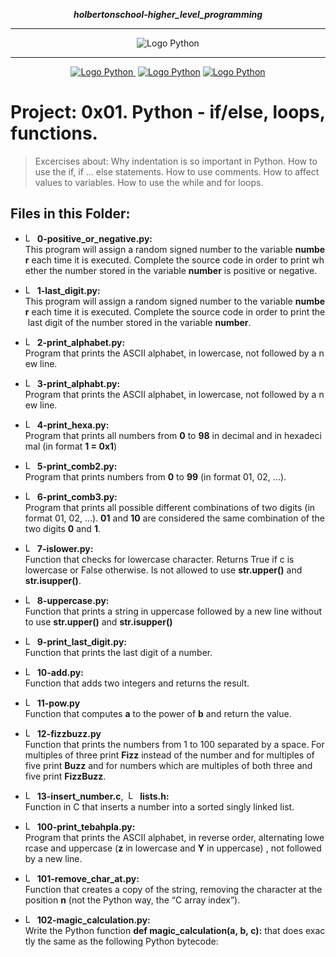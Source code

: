  <div align=center>

***holbertonschool-higher_level_programming***
<hr />
 <img src="https://www.python.org/static/community_logos/python-logo-generic.svg" alt="Logo Python" style="max-width:80%;">
 <hr />
<a href="https://twitter.com/Jepez90"><img src="https://img.shields.io/twitter/follow/jepez90?label=Follow%20me&style=social" alt="Logo  Python">&nbsp;</a>
<a href="https://www.linkedin.com/in/jerson-p%C3%A9rez-010059a4/"><img src="https://img.shields.io/badge/LinkedIn-Follow-blue" alt="Logo  Python"></a>
<a href="https://twitter.com/HolbertonCOL"><img src="https://img.shields.io/badge/Holberton_School-red" alt="Logo  Python"></a>
</div>

# Project: 0x01. Python - if/else, loops, functions.

> Excercises about:
Why indentation is so important in Python.
How to use the if, if ... else statements.
How to use comments.
How to affect values to variables.
How to use the while and for loops.

## Files in this Folder:

* <img src="https://raw.githubusercontent.com/jepez90/jepez90.github.io/master/img/Readme_media/logoPythonBasic.svg" alt="Logo Python" height="15"> **0-positive_or_negative.py:**<br />
This program will assign a random signed number to the variable **number** each time it is executed. Complete the source code in order to print whether the number stored in the variable **number** is positive or negative.

* <img src="https://raw.githubusercontent.com/jepez90/jepez90.github.io/master/img/Readme_media/logoPythonBasic.svg" alt="Logo Python" height="15"> **1-last_digit.py:**<br />
This program will assign a random signed number to the variable **number** each time it is executed. Complete the source code in order to print the last digit of the number stored in the variable **number**.

* <img src="https://raw.githubusercontent.com/jepez90/jepez90.github.io/master/img/Readme_media/logoPythonBasic.svg" alt="Logo Python" height="15"> **2-print_alphabet.py:**<br />
Program that prints the ASCII alphabet, in lowercase, not followed by a new line.

* <img src="https://raw.githubusercontent.com/jepez90/jepez90.github.io/master/img/Readme_media/logoPythonBasic.svg" alt="Logo Python" height="15"> **3-print_alphabt.py:**<br />
Program that prints the ASCII alphabet, in lowercase, not followed by a new line.

* <img src="https://raw.githubusercontent.com/jepez90/jepez90.github.io/master/img/Readme_media/logoPythonBasic.svg" alt="Logo Python" height="15"> **4-print_hexa.py:**<br />
Program that prints all numbers from **0** to **98** in decimal and in hexadecimal (in format **1 = 0x1**)

* <img src="https://raw.githubusercontent.com/jepez90/jepez90.github.io/master/img/Readme_media/logoPythonBasic.svg" alt="Logo Python" height="15"> **5-print_comb2.py:**<br />
Program that prints numbers from **0** to **99** (in format 01, 02, ...).

* <img src="https://raw.githubusercontent.com/jepez90/jepez90.github.io/master/img/Readme_media/logoPythonBasic.svg" alt="Logo Python" height="15"> **6-print_comb3.py:**<br />
Program that prints all possible different combinations of two digits (in format 01, 02, ...). **01** and **10** are considered the same combination of the two digits **0** and **1**.

* <img src="https://raw.githubusercontent.com/jepez90/jepez90.github.io/master/img/Readme_media/logoPythonBasic.svg" alt="Logo Python" height="15"> **7-islower.py:**<br />
Function that checks for lowercase character. Returns True if c is lowercase or False otherwise. Is not allowed to use **str.upper()** and **str.isupper()**. 

* <img src="https://raw.githubusercontent.com/jepez90/jepez90.github.io/master/img/Readme_media/logoPythonBasic.svg" alt="Logo Python" height="15"> **8-uppercase.py:**<br />
Function that prints a string in uppercase followed by a new line without to use **str.upper()** and **str.isupper()**

* <img src="https://raw.githubusercontent.com/jepez90/jepez90.github.io/master/img/Readme_media/logoPythonBasic.svg" alt="Logo Python" height="15"> **9-print_last_digit.py:**<br />
Function that prints the last digit of a number.

* <img src="https://raw.githubusercontent.com/jepez90/jepez90.github.io/master/img/Readme_media/logoPythonBasic.svg" alt="Logo Python" height="15"> **10-add.py:**<br />
Function that adds two integers and returns the result.

* <img src="https://raw.githubusercontent.com/jepez90/jepez90.github.io/master/img/Readme_media/logoPythonBasic.svg" alt="Logo Python" height="15"> **11-pow.py**<br />
Function that computes **a** to the power of **b** and return the value.

* <img src="https://raw.githubusercontent.com/jepez90/jepez90.github.io/master/img/Readme_media/logoPythonBasic.svg" alt="Logo Python" height="15"> **12-fizzbuzz.py**<br />
Function that prints the numbers from 1 to 100 separated by a space. For multiples of three print **Fizz** instead of the number and for multiples of five print **Buzz** and for numbers which are multiples of both three and five print **FizzBuzz**.

* <img src="https://raw.githubusercontent.com/jepez90/jepez90.github.io/master/img/Readme_media/logoPythonBasic.svg" alt="Logo Python" height="15"> **13-insert_number.c**,  <img src="https://i.imgur.com/b3mhfGO.png" alt="Logo Document" height="15"> **lists.h:**<br />
Function in C that inserts a number into a sorted singly linked list. 

* <img src="https://raw.githubusercontent.com/jepez90/jepez90.github.io/master/img/Readme_media/logoPythonBasic.svg" alt="Logo Python" height="15"> **100-print_tebahpla.py:**<br />
Program that prints the ASCII alphabet, in reverse order, alternating lowercase and uppercase (**z** in lowercase and **Y** in uppercase) , not followed by a new line.

* <img src="https://raw.githubusercontent.com/jepez90/jepez90.github.io/master/img/Readme_media/logoPythonBasic.svg" alt="Logo Python" height="15"> **101-remove_char_at.py:**<br />
Function that creates a copy of the string, removing the character at the position **n** (not the Python way, the &ldquo;C array index&rdquo;).

* <img src="https://raw.githubusercontent.com/jepez90/jepez90.github.io/master/img/Readme_media/logoPythonBasic.svg" alt="Logo Python" height="15"> **102-magic_calculation.py:**<br />
Write the Python function **def magic_calculation(a, b, c):** that does exactly the same as the following Python bytecode:
